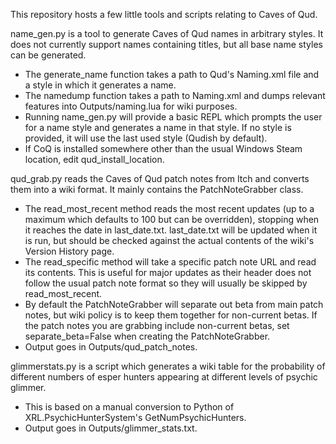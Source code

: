 This repository hosts a few little tools and scripts relating to Caves of Qud.

name_gen.py is a tool to generate Caves of Qud names in arbitrary styles. 
It does not currently support names containing titles, but all base name styles can be generated.
* The generate_name function takes a path to Qud's Naming.xml file and a style in which it generates a name.
* The namedump function takes a path to Naming.xml and dumps relevant features into Outputs/naming.lua for wiki purposes.
* Running name_gen.py will provide a basic REPL
which prompts the user for a name style and generates a name in that style. If no style is provided,
it will use the last used style (Qudish by default).
* If CoQ is installed somewhere other than the usual Windows Steam location, edit qud_install_location.

qud_grab.py reads the Caves of Qud patch notes from Itch and converts them into a wiki format.
It mainly contains the PatchNoteGrabber class.
* The read_most_recent method reads the most recent updates (up to a maximum which defaults to 100 but 
can be overridden), stopping when it reaches the date in last_date.txt. last_date.txt will be updated 
when it is run, but should be checked against the actual contents of the wiki's Version History page.
* The read_specific method will take a specific patch note URL and read its contents. This is useful
for major updates as their header does not follow the usual patch note format so they will usually be
skipped by read_most_recent.
* By default the PatchNoteGrabber will separate out beta from main patch notes, but wiki policy is to
keep them together for non-current betas. If the patch notes you are grabbing include non-current betas,
set separate_beta=False when creating the PatchNoteGrabber.
* Output goes in Outputs/qud_patch_notes.

glimmerstats.py is a script which generates a wiki table for the probability of different numbers of esper hunters appearing
at different levels of psychic glimmer. 
* This is based on a manual conversion to Python of XRL.PsychicHunterSystem's GetNumPsychicHunters.
* Output goes in Outputs/glimmer_stats.txt.